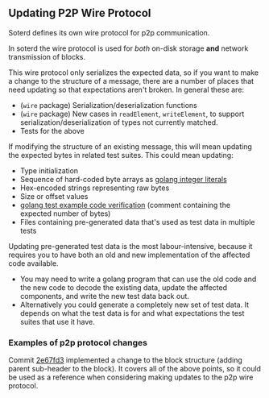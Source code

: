 ## Updating P2P Wire Protocol

Soterd defines its own wire protocol for p2p communication.

In soterd the wire protocol is used for _both_ on-disk storage **and** network transmission of blocks.

This wire protocol only serializes the expected data, so if you want to make a change to the structure of a message, there are a number of places that need updating so that expectations aren't broken. In general these are:

* (`wire` package) Serialization/deserialization functions
* (`wire` package) New cases in `readElement`, `writeElement`, to support serialization/deserialization of types not currently matched.
* Tests for the above

If modifying the structure of an existing message, this will mean updating the expected bytes in related test suites. This could mean updating:
* Type initialization 
* Sequence of hard-coded byte arrays as [golang integer literals](https://golang.org/ref/spec#Integer_literals)
* Hex-encoded strings representing raw bytes
* Size or offset values
* [golang test example code verification](https://golang.org/pkg/testing/#hdr-Examples) (comment containing the expected number of bytes)
* Files containing pre-generated data that's used as test data in multiple tests
 
Updating pre-generated test data is the most labour-intensive, because it requires you to have both an old and new implementation of the affected code available.
* You may need to write a golang program that can use the old code and the new code to decode the existing data, update the affected components, and write the new test data back out.
* Alternatively you could generate a completely new set of test data. It depends on what the test data is for and what expectations the test suites that use it have. 

### Examples of p2p protocol changes

Commit [2e67fd3](https://github.com/soteria-dag/soterd/commit/2e67fd353a400785ebdf4cc1f428e130f050e9a6) implemented a change to the block structure (adding parent sub-header to the block). It covers all of the above points, so it could be used as a reference when considering making updates to the p2p wire protocol. 